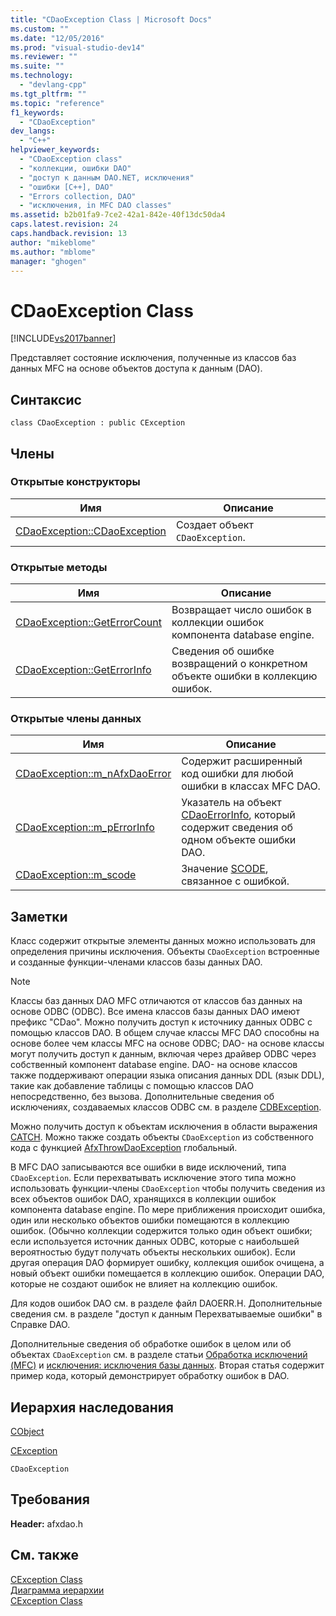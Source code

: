 ```yaml
---
title: "CDaoException Class | Microsoft Docs"
ms.custom: ""
ms.date: "12/05/2016"
ms.prod: "visual-studio-dev14"
ms.reviewer: ""
ms.suite: ""
ms.technology: 
  - "devlang-cpp"
ms.tgt_pltfrm: ""
ms.topic: "reference"
f1_keywords: 
  - "CDaoException"
dev_langs: 
  - "C++"
helpviewer_keywords: 
  - "CDaoException class"
  - "коллекции, ошибки DAO"
  - "доступ к данным DAO.NET, исключения"
  - "ошибки [C++], DAO"
  - "Errors collection, DAO"
  - "исключения, in MFC DAO classes"
ms.assetid: b2b01fa9-7ce2-42a1-842e-40f13dc50da4
caps.latest.revision: 24
caps.handback.revision: 13
author: "mikeblome"
ms.author: "mblome"
manager: "ghogen"
---
```

# CDaoException Class
[!INCLUDE[vs2017banner](../../assembler/inline/includes/vs2017banner.md)]

Представляет состояние исключения, полученные из классов баз данных MFC на основе объектов доступа к данным \(DAO\).  
  
## Синтаксис  
  
```  
class CDaoException : public CException  
```  
  
## Члены  
  
### Открытые конструкторы  
  
|Имя|Описание|  
|---------|--------------|  
|[CDaoException::CDaoException](../Topic/CDaoException::CDaoException.md)|Создает объект `CDaoException`.|  
  
### Открытые методы  
  
|Имя|Описание|  
|---------|--------------|  
|[CDaoException::GetErrorCount](../Topic/CDaoException::GetErrorCount.md)|Возвращает число ошибок в коллекции ошибок компонента database engine.|  
|[CDaoException::GetErrorInfo](../Topic/CDaoException::GetErrorInfo.md)|Сведения об ошибке возвращений о конкретном объекте ошибки в коллекцию ошибок.|  
  
### Открытые члены данных  
  
|Имя|Описание|  
|---------|--------------|  
|[CDaoException::m\_nAfxDaoError](../Topic/CDaoException::m_nAfxDaoError.md)|Содержит расширенный код ошибки для любой ошибки в классах MFC DAO.|  
|[CDaoException::m\_pErrorInfo](../Topic/CDaoException::m_pErrorInfo.md)|Указатель на объект [CDaoErrorInfo](../../mfc/reference/cdaoerrorinfo-structure.md), который содержит сведения об одном объекте ошибки DAO.|  
|[CDaoException::m\_scode](../Topic/CDaoException::m_scode.md)|Значение [SCODE](../Topic/CDaoException::m_scode.md), связанное с ошибкой.|  
  
## Заметки  
 Класс содержит открытые элементы данных можно использовать для определения причины исключения.  Объекты `CDaoException` встроенные и созданные функции\-членами классов базы данных DAO.  
  
> [!NOTE]
>  Классы баз данных DAO MFC отличаются от классов баз данных на основе ODBC \(ODBC\).  Все имена классов базы данных DAO имеют префикс "CDao".  Можно получить доступ к источнику данных ODBC с помощью классов DAO.  В общем случае классы MFC DAO способны на основе более чем классы MFC на основе ODBC; DAO\- на основе классы могут получить доступ к данным, включая через драйвер ODBC через собственный компонент database engine.  DAO\- на основе классов также поддерживают операции языка описания данных DDL \(язык DDL\), такие как добавление таблицы с помощью классов DAO непосредственно, без вызова.  Дополнительные сведения об исключениях, создаваемых классов ODBC см. в разделе [CDBException](../../mfc/reference/cdbexception-class.md).  
  
 Можно получить доступ к объектам исключения в области выражения [CATCH](../Topic/CATCH.md).  Можно также создать объекты `CDaoException` из собственного кода с функцией [AfxThrowDaoException](../Topic/AfxThrowDaoException.md) глобальный.  
  
 В MFC DAO записываются все ошибки в виде исключений, типа `CDaoException`.  Если перехватывать исключение этого типа можно использовать функции\-члены `CDaoException` чтобы получить сведения из всех объектов ошибок DAO, хранящихся в коллекции ошибок компонента database engine.  По мере приближения происходит ошибка, один или несколько объектов ошибки помещаются в коллекцию ошибок.  \(Обычно коллекции содержится только один объект ошибки; если используется источник данных ODBC, которые с наибольшей вероятностью будут получать объекты нескольких ошибок\). Если другая операция DAO формирует ошибку, коллекция ошибок очищена, а новый объект ошибки помещается в коллекцию ошибок.  Операции DAO, которые не создают ошибок не влияет на коллекцию ошибок.  
  
 Для кодов ошибок DAO см. в разделе файл DAOERR.H.  Дополнительные сведения см. в разделе "доступ к данным Перехватываемые ошибки" в Справке DAO.  
  
 Дополнительные сведения об обработке ошибок в целом или об объектах `CDaoException` см. в разделе статьи [Обработка исключений \(MFC\)](../../mfc/exception-handling-in-mfc.md) и [исключения: исключения базы данных](../../mfc/exceptions-database-exceptions.md).  Вторая статья содержит пример кода, который демонстрирует обработку ошибок в DAO.  
  
## Иерархия наследования  
 [CObject](../Topic/CObject%20Class.md)  
  
 [CException](../../mfc/reference/cexception-class.md)  
  
 `CDaoException`  
  
## Требования  
 **Header:**  afxdao.h  
  
## См. также  
 [CException Class](../../mfc/reference/cexception-class.md)   
 [Диаграмма иерархии](../../mfc/hierarchy-chart.md)   
 [CException Class](../../mfc/reference/cexception-class.md)